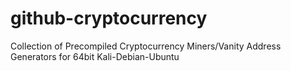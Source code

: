 # github-cryptocurrency
Collection of Precompiled Cryptocurrency Miners/Vanity Address Generators for 64bit Kali-Debian-Ubuntu
